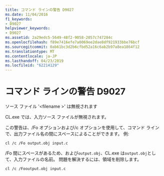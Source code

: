 ```yaml
---
title: コマンド ラインの警告 D9027
ms.date: 11/04/2016
f1_keywords:
- D9027
helpviewer_keywords:
- D9027
ms.assetid: 2a29edc5-5649-48f2-9058-2057c747284c
ms.openlocfilehash: f89e7416efe7a0069ee2dae8df921933bbe76bcf
ms.sourcegitcommit: 0ab61bc3d2b6cfbd52a16c6ab2b97a8ea1864f12
ms.translationtype: MT
ms.contentlocale: ja-JP
ms.lasthandoff: 04/23/2019
ms.locfileid: "62214129"
---
```

# <a name="command-line-warning-d9027"></a>コマンド ラインの警告 D9027

ソース ファイル '\<filename >' は無視されます

CL.exe では、入力ソース ファイルが無視されます。

この警告は、/Fo オプションおよび/c オプションを使用して、コマンド ラインで、出力ファイル名の間にスペースによることができます。 例:

```
cl /c /Fo output.obj input.c
```

/Fo 間にスペースがあるため、および`output.obj`、CL.exe は`output.obj`として、入力ファイルの名前。 問題を解決するには、領域を削除します。

```
cl /c /Fooutput.obj input.c
```